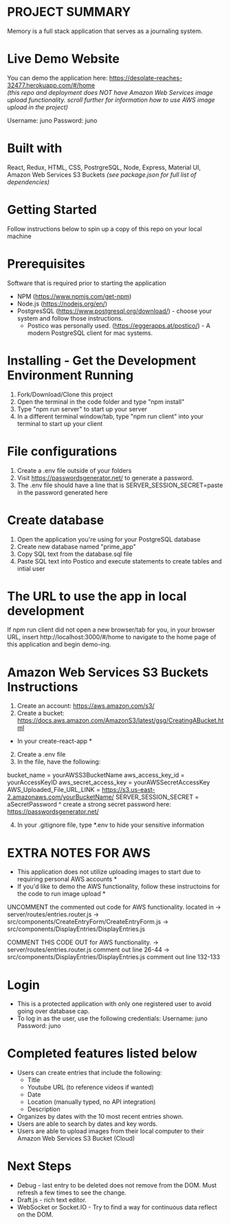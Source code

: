 # PROJECT SUMMARY
Memory is a full stack application that serves as a journaling system.

# Live Demo Website 
You can demo the application here: https://desolate-reaches-32477.herokuapp.com/#/home <br/>
*(this repo and deployment does NOT have Amazon Web Services image upload functionality. scroll further for information how to use AWS image upload in the project)*

Username: juno 
Password: juno

# Built with 
React, Redux, HTML, CSS, PostrgreSQL, Node, Express, Material UI, Amazon Web Services S3 Buckets 
*(see package.json for full list of dependencies)*

# Getting Started
Follow instructions below to spin up a copy of this repo on your local machine

# Prerequisites
Software that is required prior to starting the application

- NPM (https://www.npmjs.com/get-npm)
- Node.js (https://nodejs.org/en/)
- PostgresSQL (https://www.postgresql.org/download/) - choose your system and follow those instructions.
	- Postico was personally used. (https://eggerapps.at/postico/) - A modern PostgreSQL client for mac systems.

# Installing - Get the Development Environment Running
1. Fork/Download/Clone this project
2. Open the terminal in the code folder and type "npm install"
3. Type "npm run server" to start up your server
4. In a different terminal window/tab, type "npm run client" into your terminal to start up your client

# File configurations
1. Create a .env file outside of your folders
2. Visit https://passwordsgenerator.net/ to generate a password.
3. The .env file should have a line that is SERVER_SESSION_SECRET=paste in the password generated here

# Create database
1. Open the application you're using for your PostgreSQL database
2. Create new database named "prime_app"
3. Copy SQL text from the database.sql file 
4. Paste SQL text into Postico and execute statements to create tables and intial user

# The URL to use the app in local development
If npm run client did not open a new browser/tab for you, in your browser URL, insert 
http://localhost:3000/#/home 
to navigate to the home page of this application and begin demo-ing.

# Amazon Web Services S3 Buckets Instructions
1. Create an account: https://aws.amazon.com/s3/
2. Create a bucket: https://docs.aws.amazon.com/AmazonS3/latest/gsg/CreatingABucket.html
* In your create-react-app *
2. Create a .env file 
3. In the file, have the following: 

bucket_name = yourAWSS3BucketName 
aws_access_key_id = yourAccessKeyID
aws_secret_access_key = yourAWSSecretAccessKey
AWS_Uploaded_File_URL_LINK = https://s3.us-east-2.amazonaws.com/yourBucketName/
SERVER_SESSION_SECRET = aSecretPassword
^ create a strong secret password here: https://passwordsgenerator.net/

4. In your .gitignore file, type *.env to hide your sensitive information

# EXTRA NOTES FOR AWS
* This application does not utilize uploading images to start due to requiring personal AWS accounts *
* If you'd like to demo the AWS functionality, follow these instructoins for the code to run image upload *

UNCOMMENT the commented out code for AWS functionality.
located in 
-> server/routes/entries.router.js
-> src/components/CreateEntryForm/CreateEntryForm.js
-> src/components/DisplayEntries/DisplayEntries.js

COMMENT THIS CODE OUT for AWS functionality. 
-> server/routes/entries.router.js
comment out line 26-44
-> src/components/DisplayEntries/DisplayEntries.js
comment out line 132-133

# Login
- This is a protected application with only one registered user to avoid going over database cap. 
- To log in as the user, use the following credentials:
Username: juno
Password: juno

# Completed features listed below 
- Users can create entries that include the following: <br/>
	- Title
	- Youtube URL (to reference videos if wanted)
	- Date
	- Location (manually typed, no API integration)
	- Description
- Organizes by dates with the 10 most recent entries shown. 
- Users are able to search by dates and key words. 
- Users are able to upload images from their local computer to their Amazon Web Services S3 Bucket (Cloud) 

# Next Steps 
- Debug - last entry to be deleted does not remove from the DOM. Must refresh a few times to see the change. 
- Draft.js - rich text editor. 
- WebSocket or Socket.IO - Try to find a way for continuous data reflect on the DOM. 
